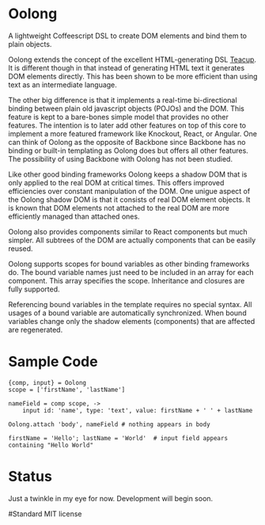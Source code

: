 Oolong
======

A lightweight Coffeescript DSL to create DOM elements and bind them to plain objects.

Oolong  extends the concept of the excellent HTML-generating DSL [Teacup](https://github.com/goodeggs/teacup).  It is different though in that instead of generating HTML text it generates DOM elements directly. This has been shown to be more efficient than using text as an intermediate language.  

The other big difference is that it implements a real-time bi-directional binding between plain old javascript objects (POJOs) and the DOM. This feature is kept to a bare-bones simple model that provides no other features.  The intention is to later add other features on top of this core to implement a more featured framework like Knockout, React, or Angular.  One can think of Oolong as the opposite of Backbone since Backbone has no binding or built-in templating as Oolong does but offers all other features.  The possibility of using Backbone with Oolong has not been studied.

Like other good binding frameworks Oolong keeps a shadow DOM that is only applied to the real DOM at critical times.  This offers improved efficiencies over constant manipulation of the DOM.  One unigue aspect of the Oolong shadow DOM is that it consists of real DOM element objects.  It is known that DOM elements not attached to the real DOM are more efficiently managed than attached ones.

Oolong also provides components similar to React components but much simpler. All subtrees of the DOM are actually components that can be easily reused.

Oolong supports scopes for bound variables as other binding frameworks do. The bound variable names just need to be included in an array for each component. This array specifies the scope. Inheritance and closures are fully supported.

Referencing bound variables in the template requires no special syntax.  All usages of a bound variable are automatically synchronized.  When bound variables change only the shadow elements (components) that are affected are regenerated.

# Sample Code

	{comp, input} = Oolong
	scope = ['firstName', 'lastName']
	
	nameField = comp scope, ->
		input id: 'name', type: 'text', value: firstName + ' ' + lastName
	
	Oolong.attach 'body', nameField # nothing appears in body
	
	firstName = 'Hello'; lastName = 'World'  # input field appears containing "Hello World"

# Status

Just a twinkle in my eye for now.  Development will begin soon.

#Standard MIT license
